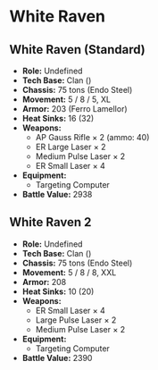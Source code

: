 # White Raven
## White Raven (Standard)
- **Role:** Undefined
- **Tech Base:** Clan ()
- **Chassis:** 75 tons (Endo Steel)
- **Movement:** 5 / 8 / 5, XL
- **Armor:** 203 (Ferro Lamellor)
- **Heat Sinks:** 16 (32)
- **Weapons:**
  - AP Gauss Rifle × 2 (ammo: 40)
  - ER Large Laser × 2
  - Medium Pulse Laser × 2
  - ER Small Laser × 4
- **Equipment:**
  - Targeting Computer
- **Battle Value:** 2938

## White Raven 2
- **Role:** Undefined
- **Tech Base:** Clan ()
- **Chassis:** 75 tons (Endo Steel)
- **Movement:** 5 / 8 / 8, XXL
- **Armor:** 208
- **Heat Sinks:** 10 (20)
- **Weapons:**
  - ER Small Laser × 4
  - Large Pulse Laser × 2
  - Medium Pulse Laser × 2
- **Equipment:**
  - Targeting Computer
- **Battle Value:** 2390

